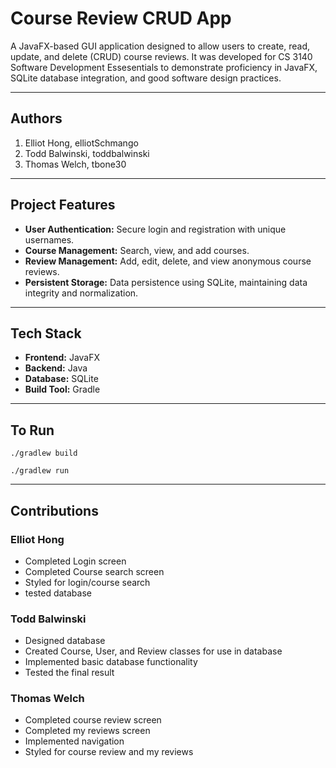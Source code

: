 # Course Review CRUD App

A JavaFX-based GUI application designed to allow users to create, read, update, and delete (CRUD) course reviews. It was developed for CS 3140 Software Development Essesentials to demonstrate proficiency in JavaFX, SQLite database integration, and good software design practices.

---

## Authors
1) Elliot Hong, elliotSchmango
2) Todd Balwinski, toddbalwinski
3) Thomas Welch, tbone30

---

## Project Features

- **User Authentication:** Secure login and registration with unique usernames.
- **Course Management:** Search, view, and add courses.
- **Review Management:** Add, edit, delete, and view anonymous course reviews.
- **Persistent Storage:** Data persistence using SQLite, maintaining data integrity and normalization.

---

## Tech Stack

- **Frontend:** JavaFX
- **Backend:** Java
- **Database:** SQLite
- **Build Tool:** Gradle

---

## To Run

```./gradlew build```

```./gradlew run```

---

## Contributions

### Elliot Hong

* Completed Login screen
* Completed Course search screen
* Styled for login/course search
* tested database

### Todd Balwinski

* Designed database
* Created Course, User, and Review classes for use in database
* Implemented basic database functionality
* Tested the final result

### Thomas Welch

* Completed course review screen
* Completed my reviews screen
* Implemented navigation
* Styled for course review and my reviews
